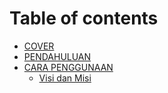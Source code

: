 # Table of contents
* [COVER](depan.md)
* [PENDAHULUAN](README.md)
* [CARA PENGGUNAAN](cara-penggunaan.md)
    * [Visi dan Misi](visimisi.md)
